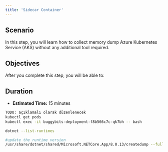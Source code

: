 ```yaml
---
title: 'Sidecar Container'
---
```


## Scenario

In this step, you will learn how to collect memory dump Azure Kubernetes Service (AKS) without any additional tool required.

## Objectives

After you complete this step, you will be able to:

## Duration

* **Estimated Time:** 15 minutes

```bash
TODO: açıklamalı olarak düzenlenecek
kubectl get pods
kubectl exec -it buggybits-deployment-f8b566c7c-qk7bh -- bash

dotnet --list-runtimes

#update the runtime version
/usr/share/dotnet/shared/Microsoft.NETCore.App/8.0.13/createdump --full 1

```

